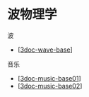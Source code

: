 # 波物理学

波
- [[3doc-wave-base]]

音乐
- [[3doc-music-base01]]
- [[3doc-music-base02]]

[//begin]: # "Autogenerated link references for markdown compatibility"
[3doc-wave-base]: 3doc/3doc-wave-base.md "波的频率和波长"
[3doc-music-base01]: 3doc/3doc-music-base01.md "自然大小调的音阶是如何规定的？"
[3doc-music-base02]: 3doc/3doc-music-base02.md "音乐的频率"
[//end]: # "Autogenerated link references"